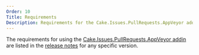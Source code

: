 ```yaml
---
Order: 10
Title: Requirements
Description: Requirements for the Cake.Issues.PullRequests.AppVeyor addin.
---
```

The requirements for using the [Cake.Issues.PullRequests.AppVeyor addin] are listed in the [release notes] for any specific version.

[Cake.Issues.PullRequests.AppVeyor addin]: https://www.nuget.org/packages/Cake.Issues.PullRequests.AppVeyor
[release notes]: release-notes